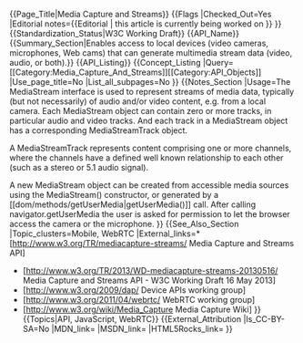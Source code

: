 {{Page_Title|Media Capture and Streams}}
{{Flags
|Checked_Out=Yes
|Editorial notes={{Editorial
| this article is currently being worked on
}}
}}
{{Standardization_Status|W3C Working Draft}}
{{API_Name}}
{{Summary_Section|Enables access to local devices (video cameras, microphones, Web cams) that can generate multimedia stream data (video, audio, or both).}}
{{API_Listing}}
{{Concept_Listing
|Query=[[Category:Media_Capture_And_Streams]][[Category:API_Objects]]
|Use_page_title=No
|List_all_subpages=No
}}
{{Notes_Section
|Usage=The MediaStream interface is used to represent streams of media data, typically (but not necessarily) of audio and/or video content, e.g. from a local camera. Each MediaStream object can contain zero or more tracks, in particular audio and video tracks. And each track in a MediaStream object has a corresponding MediaStreamTrack object.

A MediaStreamTrack represents content comprising one or more channels, where the channels have a defined well known relationship to each other (such as a stereo or 5.1 audio signal).

A new MediaStream object can be created from accessible media sources using the MediaStream() constructor, or generated by a [[dom/methods/getUserMedia|getUserMedia()]] call. After calling navigator.getUserMedia the user is asked for permission to let the browser access the camera or the microphone.
}}
{{See_Also_Section
|Topic_clusters=Mobile, WebRTC
|External_links=* [http://www.w3.org/TR/mediacapture-streams/ Media Capture and Streams API]
* [http://www.w3.org/TR/2013/WD-mediacapture-streams-20130516/ Media Capture and Streams API - W3C Working Draft 16 May 2013]
* [http://www.w3.org/2009/dap/ Device APIs working group]
* [http://www.w3.org/2011/04/webrtc/ WebRTC working group]
* [http://www.w3.org/wiki/Media_Capture Media Capture Wiki]
}}
{{Topics|API, JavaScript, WebRTC}}
{{External_Attribution
|Is_CC-BY-SA=No
|MDN_link=
|MSDN_link=
|HTML5Rocks_link=
}}